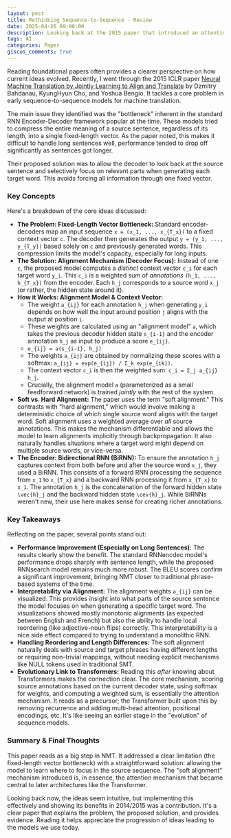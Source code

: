 ```yaml
---
layout: post
title: Rethinking Sequence-to-Sequence - Review
date: 2025-04-26 09:00:00
description: Looking back at the 2015 paper that introduced an attention-like mechanism to NMT.
tags: AI
categories: Paper
giscus_comments: true
---
```


Reading foundational papers often provides a clearer perspective on how current ideas evolved. Recently, I went through the 2015 ICLR paper [Neural Machine Translation by Jointly Learning to Align and Translate](https://arxiv.org/abs/1409.0473) by Dzmitry Bahdanau, KyungHyun Cho, and Yoshua Bengio. It tackles a core problem in early sequence-to-sequence models for machine translation.

The main issue they identified was the "bottleneck" inherent in the standard RNN Encoder-Decoder framework popular at the time. These models tried to compress the entire meaning of a source sentence, regardless of its length, into a single fixed-length vector. As the paper noted, this makes it difficult to handle long sentences well, performance tended to drop off significantly as sentences got longer.

Their proposed solution was to allow the decoder to look back at the source sentence and selectively focus on relevant parts when generating each target word. This avoids forcing all information through one fixed vector.

### Key Concepts

Here's a breakdown of the core ideas discussed:

*   **The Problem: Fixed-Length Vector Bottleneck:** Standard encoder-decoders map an input sequence `x = (x_1, ..., x_{T_x})` to a fixed context vector `c`. The decoder then generates the output `y = (y_1, ..., y_{T_y})` based solely on `c` and previously generated words. This compression limits the model's capacity, especially for long inputs.
*   **The Solution: Alignment Mechanism (Decoder Focus):** Instead of one `c`, the proposed model computes a *distinct* context vector `c_i` for each target word `y_i`. This `c_i` is a weighted sum of *annotations* `(h_1, ..., h_{T_x})` from the encoder. Each `h_j` corresponds to a source word `x_j` (or rather, the hidden state around it).
*   **How it Works: Alignment Model & Context Vector:**
    *   The weight `a_{ij}` for each annotation `h_j` when generating `y_i` depends on how well the input around position `j` aligns with the output at position `i`.
    *   These weights are calculated using an "alignment model" `a`, which takes the previous decoder hidden state `s_{i-1}` and the encoder annotation `h_j` as input to produce a score `e_{ij}`.
    *   `e_{ij} = a(s_{i-1}, h_j)`
    *   The weights `a_{ij}` are obtained by normalizing these scores with a softmax: `a_{ij} = exp(e_{ij}) / Σ_k exp(e_{ik})`.
    *   The context vector `c_i` is then the weighted sum: `c_i = Σ_j a_{ij} h_j`.
    *   Crucially, the alignment model `a` (parameterized as a small feedforward network) is trained *jointly* with the rest of the system.
*   **Soft vs. Hard Alignment:** The paper uses the term "soft alignment." This contrasts with "hard alignment," which would involve making a deterministic choice of which single source word aligns with the target word. Soft alignment uses a weighted average over *all* source annotations. This makes the mechanism differentiable and allows the model to learn alignments implicitly through backpropagation. It also naturally handles situations where a target word might depend on multiple source words, or vice-versa.
*   **The Encoder: Bidirectional RNN (BiRNN):** To ensure the annotation `h_j` captures context from both before and after the source word `x_j`, they used a BiRNN. This consists of a forward RNN processing the sequence from `x_1` to `x_{T_x}` and a backward RNN processing it from `x_{T_x}` to `x_1`. The annotation `h_j` is the concatenation of the forward hidden state `\vec{h}_j` and the backward hidden state `\cev{h}_j`. While BiRNNs weren't new, their use here makes sense for creating richer annotations.

### Key Takeaways

Reflecting on the paper, several points stand out:

*   **Performance Improvement (Especially on Long Sentences):** The results clearly show the benefit. The standard RNNencdec model's performance drops sharply with sentence length, while the proposed RNNsearch model remains much more robust. The BLEU scores confirm a significant improvement, bringing NMT closer to traditional phrase-based systems of the time.
*   **Interpretability via Alignment:** The alignment weights `a_{ij}` can be visualized. This provides insight into what parts of the source sentence the model focuses on when generating a specific target word. The visualizations showed mostly monotonic alignments (as expected between English and French) but also the ability to handle local reordering (like adjective-noun flips) correctly. This interpretability is a nice side effect compared to trying to understand a monolithic RNN.
*   **Handling Reordering and Length Differences:** The soft alignment naturally deals with source and target phrases having different lengths or requiring non-trivial mappings, without needing explicit mechanisms like NULL tokens used in traditional SMT.
*   **Evolutionary Link to Transformers:** Reading this *after* knowing about Transformers makes the connection clear. The core mechanism, scoring source annotations based on the current decoder state, using softmax for weights, and computing a weighted sum, is essentially the attention mechanism. It reads as a precursor; the Transformer built upon this by removing recurrence and adding multi-head attention, positional encodings, etc. It's like seeing an earlier stage in the "evolution" of sequence models.

### Summary & Final Thoughts

This paper reads as a big step in NMT. It addressed a clear limitation (the fixed-length vector bottleneck) with a straightforward solution: allowing the model to learn where to focus in the source sequence. The "soft alignment" mechanism introduced is, in essence, the attention mechanism that became central to later architectures like the Transformer.

Looking back now, the ideas seem intuitive, but implementing this effectively and showing its benefits in 2014/2015 was a contribution. It's a clear paper that explains the problem, the proposed solution, and provides evidence. Reading it helps appreciate the progression of ideas leading to the models we use today.
